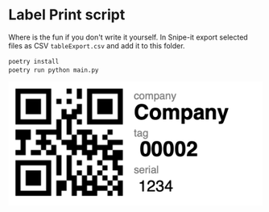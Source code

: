 # Label Print script

Where is the fun if you don't write it yourself.
In Snipe-it export selected files as CSV `tableExport.csv` and add it to this folder.

```bash
poetry install
poetry run python main.py
```

![screenshot](screenshot.png)
